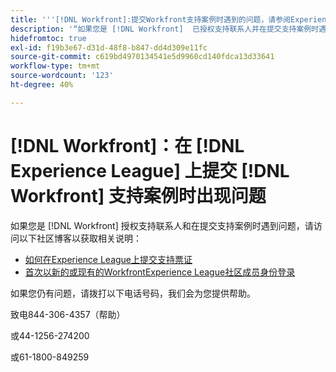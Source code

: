 ```yaml
---
title: '''[!DNL Workfront]:提交Workfront支持案例时遇到的问题，请参阅Experience League'
description: '“如果您是 [!DNL Workfront]  已授权支持联系人并在提交支持案例时遇到问题，请拨打以下电话联系我们，我们将为您提供帮助。'
hidefromtoc: true
exl-id: f19b3e67-d31d-48f8-b847-dd4d309e11fc
source-git-commit: c619bd4970134541e5d9960cd140fdca13d33641
workflow-type: tm+mt
source-wordcount: '123'
ht-degree: 40%

---
```


# [!DNL Workfront]：在 [!DNL Experience League] 上提交 [!DNL Workfront] 支持案例时出现问题

如果您是 [!DNL Workfront] 授权支持联系人和在提交支持案例时遇到问题，请访问以下社区博客以获取相关说明：

* [如何在Experience League上提交支持票证](https://experienceleaguecommunities.adobe.com/t5/workfront-blogs/how-to-submit-a-support-ticket-on-experience-league/ba-p/461737)
* [首次以新的或现有的WorkfrontExperience League社区成员身份登录](https://experienceleaguecommunities.adobe.com/t5/workfront-blogs/logging-in-for-the-first-time-as-a-new-or-existing-workfront/ba-p/461472)

如果您仍有问题，请拨打以下电话号码，我们会为您提供帮助。

致电844-306-4357（帮助）

或44-1256-274200

或61-1800-849259
